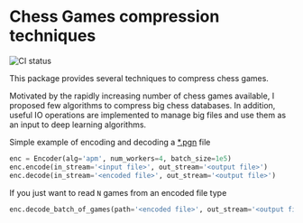 # Chess Games compression techniques

![CI status](https://github.com/dziulek/ChessGamesCompression/actions/workflows/build.yml/badge.svg)

This package provides several techniques to compress chess games.

Motivated by the rapidly increasing number of chess games available, 
I proposed few algorithms to compress big chess databases. In addition,
useful IO operations are implemented to manage big files and use them 
as an input to deep learning algorithms.

Simple example of encoding and decoding a [*.pgn](https://en.wikipedia.org/wiki/Portable_Game_Notation) file

```python
enc = Encoder(alg='apm', num_workers=4, batch_size=1e5)
enc.encode(in_stream='<input file>', out_stream='<output file>')
enc.decode(in_stream='<encoded file>', out_stream='<output file>')
```

If you just want to read `N` games from an encoded file type
```python
enc.decode_batch_of_games(path='<encoded file>', out_stream='<output file>', N=100)
```
